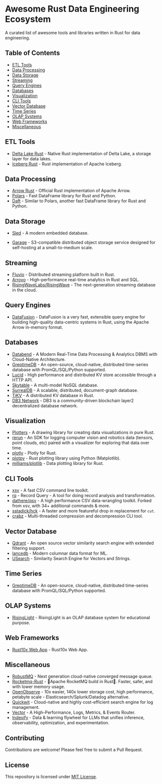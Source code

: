 # Awesome Rust Data Engineering Ecosystem

A curated list of awesome tools and libraries written in Rust for data engineering.

## Table of Contents

- [ETL Tools](#etl-tools)
- [Data Processing](#data-processing)
- [Data Storage](#data-storage)
- [Streaming](#streaming)
- [Query Engines](#query-engines)
- [Databases](#databases)
- [Visualization](#visualization)
- [CLI Tools](#cli-tools)
- [Vector Database](#vector-database)
- [Time Series](#time-series)
- [OLAP Systems](#olap-systems)
- [Web Frameworks](#web-frameworks)
- [Miscellaneous](#miscellaneous)

## ETL Tools

- [Delta Lake Rust](https://github.com/delta-io/delta-rs) - Native Rust implementation of Delta Lake, a storage layer for data lakes.
- [Iceberg Rust](https://github.com/apache/iceberg-rs) - Rust implementation of Apache Iceberg.

## Data Processing

- [Arrow Rust](https://github.com/apache/arrow-rs) - Official Rust implementation of Apache Arrow.
- [Polars](https://github.com/pola-rs/polars) - Fast DataFrame library for Rust and Python.
- [Daft](https://github.com/Eventual-Inc/Daft) - Similar to Polars, another fast DataFrame library for Rust and Python.


## Data Storage

- [Sled](https://github.com/spacejam/sled) - A modern embedded database.

- [Garage](https://github.com/deuxfleurs-org/garage) - S3-compatible distributed object storage service designed for self-hosting at a small-to-medium scale.

## Streaming

- [Fluvio](https://github.com/infinyon/fluvio) - Distributed streaming platform built in Rust.
- [Arroyo](https://github.com/ArroyoSystems/arroyo) - High-performance real-time analytics in Rust and SQL.
- [RisingWaveLabs/RisingWave](https://github.com/risingwavelabs/risingwave) - The next-generation streaming database in the cloud.

## Query Engines

- [DataFusion](https://github.com/apache/datafusion) - DataFusion is a very fast, extensible query engine for building high-quality data-centric systems in Rust, using the Apache Arrow in-memory format.


## Databases

- [Databend](https://github.com/datafuselabs/databend) - A Modern Real-Time Data Processing & Analytics DBMS with Cloud-Native Architecture.
- [GreptimeDB](https://github.com/GreptimeTeam/greptimedb) - An open-source, cloud-native, distributed time-series database with PromQL/SQL/Python supported.
- [Lucid](https://github.com/lucid-kv/lucid) - High performance and distributed KV store accessible through a HTTP API.
- [Skytable](https://github.com/skytable/skytable) - A multi-model NoSQL database.
- [SurrealDB](https://github.com/surrealdb/surrealdb) - A scalable, distributed, document-graph database.
- [TiKV](https://github.com/tikv/tikv) - A distributed KV database in Rust.
- [DB3 Network](https://github.com/dbpunk-labs/db3) - DB3 is a community-driven blockchain layer2 decentralized database network.

## Visualization

- [Plotters](https://github.com/plotters-rs/plotters) - A drawing library for creating data visualizations in pure Rust.
- [rerun](https://github.com/rerun-io/rerun) - An SDK for logging computer vision and robotics data (tensors, point clouds, etc) paired with a visualizer for exploring that data over time.
- [plotly](https://github.com/plotly/plotly.rs) - Plotly for Rust.
- [plotpy](https://github.com/igiagkiozis/plotpy) - Rust plotting library using Python (Matplotlib).
- [milliams/plotlib](https://github.com/milliams/plotlib) - Data plotting library for Rust.


## CLI Tools

- [xsv](https://github.com/BurntSushi/xsv) - A fast CSV command line toolkit.
- [rq](https://github.com/dflemstr/rq) - Record Query - A tool for doing record analysis and transformation.
- [dathere/qsv](https://github.com/dathere/qsv) - A high performance CSV data-wrangling toolkit. Forked from xsv, with 34+ additional commands & more.
- [sstadick/hck](https://github.com/sstadick/hck) - A faster and more featureful drop in replacement for `cut`.
- [crabz](https://github.com/sstadick/crabz) - Multi-threaded compression and decompression CLI tool.

## Vector Database

- [Qdrant](https://github.com/qdrant/qdrant) - An open source vector similarity search engine with extended filtering support.
- [lancedb](https://github.com/lancedb/lance) - Modern columnar data format for ML.
- [USearch](https://github.com/unum-cloud/usearch) - Similarity Search Engine for Vectors and Strings.


## Time Series

- [GreptimeDB](https://github.com/GreptimeTeam/greptimedb) - An open-source, cloud-native, distributed time-series database with PromQL/SQL/Python supported.

## OLAP Systems

- [RisingLight](https://github.com/risinglightdb/risinglight) - RisingLight is an OLAP database system for educational purpose.

## Web Frameworks

- [Rust10x Web App](https://github.com/rust10x/rust10x-web-app) - Rust10x Web App.


## Miscellaneous

- [RobustMQ](https://github.com/robustmq/robustmq) - Next generation cloud-native converged message queue.
- [Rocketmq-Rust](https://github.com/mxsm/rocketmq-rust) - 🚀Apache RocketMQ build in Rust🦀. Faster, safer, and with lower memory usage.
- [OpenObserve](https://github.com/openobserve/openobserve) - 10x easier, 140x lower storage cost, high performance, petabyte scale - Elasticsearch/Splunk/Datadog alternative.
- [Quickwit](https://github.com/quickwit-oss/quickwit) - Cloud-native and highly cost-efficient search engine for log management.
- [Vector](https://github.com/vectordotdev/vector) - A High-Performance, Logs, Metrics, & Events Router.
- [Indexify](https://github.com/tensorlakeai/indexify) - Data & learning flywheel for LLMs that unifies inference, observability, optimization, and experimentation.



## Contributing

Contributions are welcome! Please feel free to submit a Pull Request.

## License

This repository is licensed under [MIT License](LICENSE).
